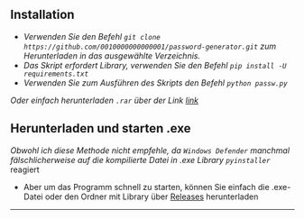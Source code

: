 ## Installation
- _Verwenden Sie den Befehl `git clone https://github.com/0010000000000001/password-generator.git` zum Herunterladen in das ausgewählte Verzeichnis._
- _Das Skript erfordert Library, verwenden Sie den Befehl `pip install -U requirements.txt`_
- _Verwenden Sie zum Ausführen des Skripts den Befehl `python passw.py`_
 
_Oder einfach herunterladen `.rar` über der Link [link](https://github.com/0010000000000001/password-generator/archive/refs/heads/main.zip)_


## Herunterladen und starten .exe
_Obwohl ich diese Methode nicht empfehle, da `Windows Defender` manchmal fälschlicherweise auf die kompilierte Datei in .exe Library `pyinstaller`_ reagiert

- Aber um das Programm schnell zu starten, können Sie einfach die .exe-Datei oder den Ordner mit Library über [Releases](https://github.com/0010000000000001/password-generator/releases) herunterladen
___

